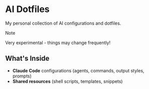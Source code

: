 # AI Dotfiles

My personal collection of AI configurations and dotfiles.

> [!NOTE]
> Very experimental - things may change frequently!

## What's Inside

- **Claude Code** configurations (agents, commands, output styles, prompts)
- **Shared resources** (shell scripts, templates, snippets)

